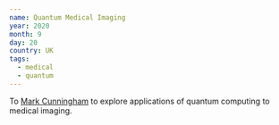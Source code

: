 ```yaml
---
name: Quantum Medical Imaging 
year: 2020
month: 9
day: 20
country: UK
tags:
  - medical
  - quantum
---
```

To [Mark Cunningham](https://markcunningham.tech/) to explore applications of quantum computing to medical imaging.
